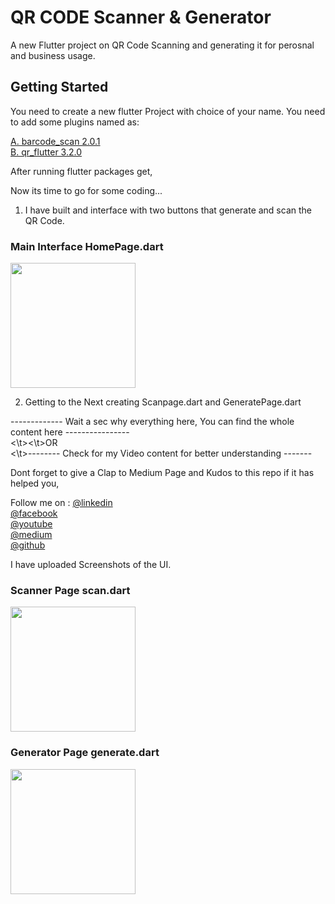 # QR CODE Scanner & Generator

A new Flutter project on QR Code Scanning and generating it for perosnal and business usage.

## Getting Started

You need to create a new flutter Project with choice of your name.
You need to add some plugins named as:

<a class="github-button" href="https://pub.dev/packages/barcode_scan">A. barcode_scan 2.0.1</a>
<br>
<a class="github-button" href="https://pub.dev/packages/qr_flutter">B. qr_flutter 3.2.0</a>

After running flutter packages get,

Now its time to go for some coding...

1. I have built and interface with two buttons that generate and scan the QR Code.

<h3>Main Interface HomePage.dart</h3> 
<img src="https://github.com/neon97/QR-CODE-Scanner-Generator/blob/master/screenshots/Simulator%20Screen%20Shot%20-%20iPhone%2011%20Pro%20Max%20-%202020-04-11%20at%2010.18.34.png?raw=true"  width="200" >
</img>

2. Getting to the Next creating Scanpage.dart and GeneratePage.dart

------------- Wait a sec why everything here, You can find the whole content here ----------------
<br>
<\t><\t>OR
<br>
<\t>-------- Check for my Video content for better understanding -------

Dont forget to give a Clap to Medium Page and Kudos to this repo if it has helped you,

Follow me on :
<a class="github-button" href="https://www.linkedin.com/in/raj-vishwakarma0159">@linkedin</a>
<br>
<a class="github-button" href="https://www.facebook.com/edutechload/">@facebook</a>
<br>
<a class="github-button" href="https://www.youtube.com/edutech%20load">@youtube</a>
<br>
<a class="github-button" href="https://medium.com/@dc.vishwakarma.raj">@medium</a>
<br>
<a class="github-button" href="https://github.com/neon97">@github</a>

I have uploaded Screenshots of the UI.

<h3>Scanner Page scan.dart</h3> 
<img src="https://github.com/neon97/QR-CODE-Scanner-Generator/blob/master/screenshots/Simulator%20Screen%20Shot%20-%20iPhone%2011%20Pro%20Max%20-%202020-04-11%20at%2010.18.40.png?raw=true"  width="200" >
</img>

<h3>Generator Page generate.dart</h3> 
<img src="https://github.com/neon97/QR-CODE-Scanner-Generator/blob/master/screenshots/Simulator%20Screen%20Shot%20-%20iPhone%2011%20Pro%20Max%20-%202020-04-11%20at%2010.18.53.png?raw=true"  width="200" >
</img>






